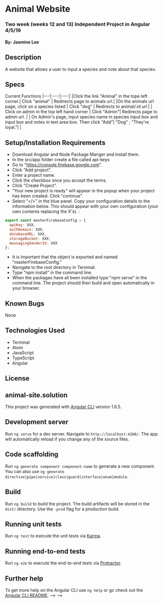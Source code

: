 # Animal Website

### Two week (weeks 12 and 13) Independent Project in Angular 4/5/19

#### By: Jasmine Lee

## Description
A website that allows a user to input a species and note about that species.

## Specs
Current Functions
|---|:---:|:---:|
|Click the link "Animal" in the tope left corner.| Click "animal" | Redirects page to animals url.|
|On the animals url page, click on a species listed | Click "dog" | Redirects to animal/:id url |
| Click on admin in the top left hand corner | Click "Admin"| Redirects page to admin url. |
| On Admin's page, input species name in species input box and input box and notes in text area box. Then click "Add"| "Dog" ; "They're loyal."| |
## Setup/Installation Requirements
* Download Angular and Node Package Manger and install them.
* In the src/app folder create a file called api-keys
* Go to "https://console.firebase.google.com".
* Click "Add project".
* Enter a project name.
* Click the checkbox once you accept the terms.
* Click "Create Project".
* "Your new project is ready" will appear in the popup when your project has been created. Click "continue".
* Select "</>" in the blue panel. Copy your configuration details to the information below. This should appear with your own configuration (your own contents replacing the X's). :

```javascript
export const masterFirebaseConfig = {
  apiKey: XXX,
  authDomain: XXX,
  databaseURL: XXX,
  storageBucket: XXX,
  messagingSenderId: XXX
};
```

* It is important that the object is exported and named "masterFirebaseConfig."
* Navigate to the root directory in Terminal.
* Type "npm install" in the command line.
* When the packages have all been installed type "npm serve" in the command line. The project should then build and open automatically in your browser.

## Known Bugs
None

## Technologies Used
* Terminal
* Atom
* JavaScript
* TypeScript
* Angular

## License


## animal-site.solution
This project was generated with [Angular CLI](https://github.com/angular/angular-cli) version 1.6.5.

## Development server

Run `ng serve` for a dev server. Navigate to `http://localhost:4200/`. The app will automatically reload if you change any of the source files.

## Code scaffolding

Run `ng generate component component-name` to generate a new component. You can also use `ng generate directive|pipe|service|class|guard|interface|enum|module`.

## Build

Run `ng build` to build the project. The build artifacts will be stored in the `dist/` directory. Use the `-prod` flag for a production build.

## Running unit tests

Run `ng test` to execute the unit tests via [Karma](https://karma-runner.github.io).

## Running end-to-end tests

Run `ng e2e` to execute the end-to-end tests via [Protractor](http://www.protractortest.org/).

## Further help

To get more help on the Angular CLI use `ng help` or go check out the [Angular CLI README](https://github.com/angular/angular-cli/blob/master/README.md). --> -->
